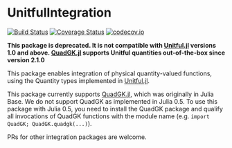 # UnitfulIntegration

[![Build Status](https://travis-ci.org/ajkeller34/UnitfulIntegration.jl.svg?branch=master)](https://travis-ci.org/ajkeller34/UnitfulIntegration.jl)
[![Coverage Status](https://coveralls.io/repos/ajkeller34/UnitfulIntegration.jl/badge.svg?branch=master&service=github)](https://coveralls.io/github/ajkeller34/UnitfulIntegration.jl?branch=master)
[![codecov.io](http://codecov.io/github/ajkeller34/UnitfulIntegration.jl/coverage.svg?branch=master)](http://codecov.io/github/ajkeller34/UnitfulIntegration.jl?branch=master)

**This package is deprecated. It is not compatible with [Unitful.jl](https://github.com/ajkeller34/Unitful.jl) versions 1.0 and above. [QuadGK.jl](https://github.com/JuliaMath/QuadGK.jl) supports Unitful quantities out-of-the-box since version 2.1.0**

This package enables integration of physical quantity-valued functions, using
the Quantity types implemented in [Unitful.jl](https://github.com/ajkeller34/Unitful.jl).

This package currently supports [QuadGK.jl](https://github.com/JuliaMath/QuadGK.jl),
which was originally in Julia Base. We do not support QuadGK as implemented in Julia 0.5.
To use this package with Julia 0.5, you need to install the QuadGK package and
qualify all invocations of QuadGK functions with the module name (e.g.
`import QuadGK; QuadGK.quadgk(...)`).

PRs for other integration packages are welcome.
